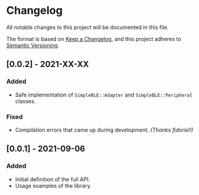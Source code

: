 # Changelog
All notable changes to this project will be documented in this file.

The format is based on [Keep a Changelog](https://keepachangelog.com/en/1.0.0/),
and this project adheres to [Semantic Versioning](https://semver.org/spec/v2.0.0.html).

## [0.0.2] - 2021-XX-XX
### Added
- Safe implementation of `SimpleBLE::Adapter` and `SimpleBLE::Peripheral` classes.
### Fixed
- Compilation errors that came up during development. _(Thanks fidoriel!)_


## [0.0.1] - 2021-09-06
### Added
- Initial definition of the full API.
- Usage examples of the library.
